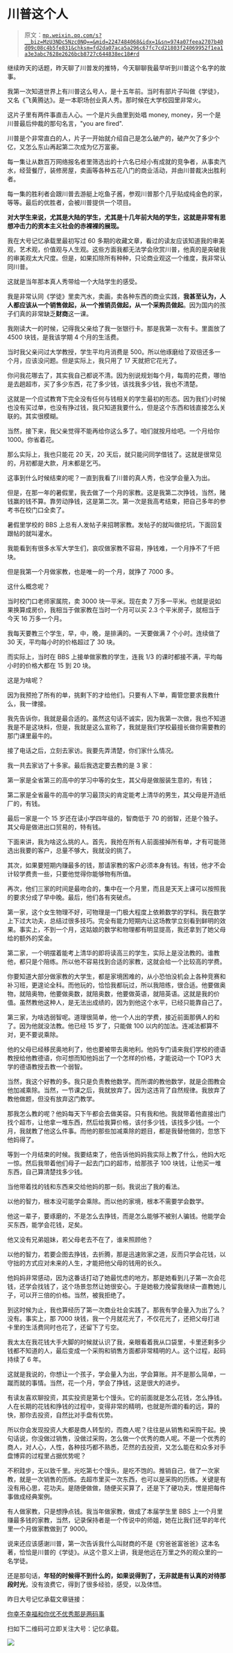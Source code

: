 # 川普这个人

> 原文：[`mp.weixin.qq.com/s?__biz=MzU3NDc5Nzc0NQ==&mid=2247484068&idx=1&sn=974a07feea2707b40d09c08c4b5fe831&chksm=fd2da07aca5a296c67fc7cd21803f24069952f1ea1a3e3abc7628e2626bcb8727c644838ec18#rd`](http://mp.weixin.qq.com/s?__biz=MzU3NDc5Nzc0NQ==&mid=2247484068&idx=1&sn=974a07feea2707b40d09c08c4b5fe831&chksm=fd2da07aca5a296c67fc7cd21803f24069952f1ea1a3e3abc7628e2626bcb8727c644838ec18#rd)

继续昨天的话题，昨天聊了川普发的推特，今天聊聊我最早听到川普这个名字的故事。

我第一次知道世界上有川普这么号人，是十五年前。当时有部片子叫做《学徒》，又名《飞黄腾达》。是一本职场创业真人秀。那时候在大学校园里非常火。

这片子里有两件事直击人心。一个是片头曲里到处唱 money, money，另一个是川普最后仲裁的那句名言，"you are fired".

川普是个非常直白的人，片子一开始就介绍自己是怎么破产的，破产欠了多少个亿，又怎么东山再起第二次成为亿万富豪。

每一集让从数百万网络报名者里筛选出的十六名已经小有成就的竞争者，从事卖汽水，经营餐厅，装修房屋，卖画等各种五花八门的商业活动，并由川普裁决出胜利者。

每一集的胜利者会跟川普去游艇上吃鱼子酱，参观川普那个几乎贴成纯金色的家，等等。最后的优胜者，会被川普提供一个项目。

**对大学生来说，尤其是大陆的学生，尤其是十几年前大陆的学生，这就是非常有思想冲击力的资本主义社会的赤裸裸的展现。**

我在大号记忆承载里最初写过 60 多期的收藏文章，看过的读友应该知道我的审美观，艺术观，价值观与人生观。这些方面我都无法学会欣赏川普，他真的是突破我的审美观太大尺度。但是，如果扣除所有种种，只论商业观这一个维度，我非常认同川普。

这就是当年那本真人秀带给一个大陆学生的感受。

我是非常认同《学徒》里卖汽水，卖画，卖各种东西的商业实践，**我甚至认为，人人都应该从一个销售做起，从一个推销员做起，从一个采购员做起**。因为国内的孩子们真的非常缺乏**财商**这一课。

我刚读大一的时候，记得我父亲给了我一张银行卡。那是我第一次有卡。里面放了 4500 块钱，是我该学期 4 个月的生活费。

当时我父亲问过大学教授，学生平均月消费是 500。所以他琢磨给了双倍还多一个月，应该没问题。但是实际上，我只用了 17 天就把它花光了。

你问我花哪去了，其实我自己都说不清。因为别说规划每个月，每周的花费，哪怕是去趟超市，买了多少东西，花了多少钱，该找我多少钱，我也不清楚。

这就是一个应试教育下完全没有任何与钱相关的学生最初的形态。因为我们小时候也没有买过单，也没有挣过钱，我只知道我要什么，但是这个东西和钱直接怎么关联的。其实很模糊。

当然，接下来，我父亲觉得不能再给你这么多了。咱们就按月给吧。一个月给你 1000。你省着花。

那么实际上，我也只能花 20 天，20 天后，就只能问同学借钱了。这就是很常见的，月初都是大款，月末都是乞丐。

这事到什么时候结束的呢？一直到我看了川普的真人秀，也没学会量入为出。

但是，在那一年的暑假里，我去做了一个月的家教。这是我第二次挣钱，当然，赌钱赢的钱不算。靠劳动挣钱，这是第二次。第一次是我高考结束，把自己多年的参考书在校门口全卖了。

暑假里学校的 BBS 上总有人发帖子来招聘家教。发帖子的就叫做挖坑，下面回复跟帖的就叫灌水。

我能看到有很多水军大学生们，哀叹做家教不容易，挣钱难，一个月挣不了千把块。

但是我第一个月做家教，也是唯一的一个月，就挣了 7000 多。

这什么概念呢？

当时校门口老师家属院，卖 3000 块一平米。现在卖 7 万多一平米。也就是说如果换算成房价，我相当于做家教在当时一个月可以买 2.3 个平米房子，就相当于今天 16 万多一个月。

我每天要教三个学生，早，中，晚，是排满的。一天要做满 7 个小时。连续做了 30 天，平均每小时的价格超过了 30 块。

而实际上，当时在 BBS 上接单做家教的学生，连我 1/3 的课时都接不满，平均每小时的价格大都在 15 到 20 块。

这是为啥呢？

因为我预抢了所有的单，挑剩下的才给他们。只要有人下单，甭管您要求我教什么，我一律接。

我先告诉你，我就是最合适的。虽然这句话不诚实，因为我第一次做，我也不知道我是不是这块料，但是，我就是这么宣称了，我就是我们学校最擅长做你需要教的那门课里最牛的。

接了电话之后，立刻去家访。我要先弄清楚，你们家什么情况。

我一共去家访了十多家。最后我选定要去教的是 3 家：

第一家是全省第三的高中的学习中等的女生，其父母是做服装生意的，有钱；

第二家是全省最牛的高中的学习最顶尖的肯定能考上清华的男生，其父母是开造纸厂的，有钱。

最后一家是一个 15 岁还在读小学四年级的，智商低于 70 的弱智，还是个独子。其父母是做进出口贸易的，特有钱。

下面来讲，我为啥这么挑的人。首先，我抢在所有人前面接掉所有单，才有可能筛选出我要的客户，总量不够大，我就没的挑了。

其次，如果要短期内赚最多的钱，那请家教的客户必须本身有钱。有钱，他才不会计较学费贵一些，只要他觉得你能够物有所值。

再次，他们三家的时间是最吻合的，集中在一个月里，而且是天天上课可以按照我的要求分成了早中晚。最后，他们各有突破点。

第一家，这个女生物理不好，可物理是一门极大程度上依赖数学的学科。我在数学上下过大功夫，总结过很多技巧。完全有能力短期内让这场教学立刻看到鲜明的效果。事实上，不到一个月，这姑娘的数学和物理都有明显提高，我还拿到了她父母给的额外的奖金。

第二家，一个明摆着能考上清华的即将读高三的学生，实际上是没法教的。谁教他，都只是个陪练。所以他不容易找到合适的家教，这就会给一个比较高的学费。

你要知道大部分做家教的大学生，都是家境困难的，从小恐怕没机会上各种竞赛和补习班，更遑论全科。而他玩的，恰恰我都玩过，所以我陪练，很合适。他要做奥物，就陪奥物，他要做奥数，就陪奥数，他要做英语，就陪英语。这就是我的价值。虽然教他这种人，是无法出成绩的，因为到他这个水平，已经只能靠自己了。

第三家，为啥选弱智呢。道理很简单，他一个人出的学费，接近前面那俩人的和了。因为他就没法教。他已经 15 岁了，只能做 100 以内的加法。连减法都算不对，更不要说乘除。

他的父母已经移民奥地利了，他也要被带去奥地利。他妈专门请来我们学校的德语教授给他教德语，你可想而知他妈出了一个怎样的价格，才能说动一个 TOP3 大学的德语教授去教一个弱智。

当然，我这个好教的多。我只是负责教他数学。而所谓的教他数学，就是企图教会他加减乘除。当然，一节课之后，我就放弃了。因为这违背了自然规律。我放弃了教他做题，但没有放弃这门教学。

那我怎么教的呢？他妈每天下午都会去做美容。只有我和他。我就带着他直接出门找个超市，让他拿一堆东西，然后给我算价格，该付多少钱，该找多少钱。一个月，我就教了他这么件事。而他的那些加减乘除的题目，都是我替他做的，忽悠下他妈得了。

等到一个月结束的时候。我要结束了，他告诉他妈妈我实际上教了什么，他妈大吃一惊。然后我带着他们母子一起去门口的超市，给那孩子 100 块钱，让他买一堆东西，自己算清楚找多少钱。

当他带着找的钱和东西来交给他妈的那一刻。我说出了我的看法。

以他的智力，根本没可能学会乘除。而以他的家境，根本不需要学会数学。

他这一辈子，要琢磨的，不是怎么去挣钱，而是怎么能够不被别人骗钱。他能学会买东西，能学会花钱，足矣。

他又没有兄弟姐妹，若父母老去不在了，谁来照顾他？

以他的智力，若要企图去挣钱，去折腾，那是迅速败家之道，反而只学会花钱，以守拙的方式应对未来的人生，才能把他父母的钱用的长久。

他妈妈非常感动，因为这番话打动了她最忧虑的地方。那是她看到儿子第一次会花钱，还学会找钱了，这个场景忽然让她很安心。于是她极力挽留我继续一直教她儿子，可以开三倍的价格。当然，被我拒绝了。

到这时候为止，我也算经历了第一次商业社会实践了。那我有学会量入为出了么？没有。事实上，那 7000 块钱，我一个月就花光了，不仅花光了，还把父母打进卡里的生活费同时也花了，还留下了亏空。

我太太在我花钱大手大脚的时候就认识了我，亲眼看着我从口袋里，卡里还剩多少钱都不知道的人，最后变成一个采购和销售方面都非常精明的人。这个过程，起码持续了 6 年。

这就是我说的，你想让一个孩子，学会量入为出，学会算账。并不是那么简单，一蹴而就的事情。当然，花一个月，学会了挣钱，这是很大的进步。

有读友喜欢聊投资，其实投资是第七个馒头。它的前面就是怎么花钱，怎么挣钱。人在长期的花钱和挣钱的过程中，变得非常的精明，也就是所谓的看的远，算的快，那你去投资，自然比对手盘有优势。

所以你会发现投资人大都是商人转型的，而商人呢？往往是从销售和采购干起。换句话说，你没做过销售，没做过采购，怎么做一个优秀的商人呢。不是一个优秀的商人，对人心，人性，各种技巧都不熟悉，茫然的去投资，又怎么能在和众多对手盘博弈的过程里占据优势呢？

不积跬步，无以致千里。光吃第七个馒头，是吃不饱的。推销自己，做了一次家教，就是一次销售的历练。去超市里买一次东西，也可以是采购的历练。关键是有没有用心思，花功夫。是随便做做，随便买买算了，还是下了硬功夫，愣是把每件事做成经典案例。

有人做家教，只是想挣点钱。我当年做家教，做成了本届学生里 BBS 上一个月里赚最多钱的家教，当然，记录保持者是一个传说中的师姐，她在比我们还早的年代里一个月做家教做到了 9000。

说来还应该感谢川普，第一次告诉我什么叫财商的不是《穷爸爸富爸爸》这本名著，恰恰是川普的《学徒》。从这个意义上讲，我是他远在万里之外的观众里的一名学徒。

还是那句话，**年轻的时候得不到什么的，如果说得到了，无非就是有认真的对待那段时光**，没有浪费它，得到了很多经验，感受，以及体悟。

昨日大号记忆承载文章链接：

[你幸不幸福和你优不优秀那是两码事](https://mp.weixin.qq.com/s?__biz=MzU0MjYwNDU2Mw==&mid=2247485831&idx=1&sn=ce6a447316f2b5bf3434951ccbe1a925&chksm=fb1965fbcc6eeced81c8f54984e92e454fb96f92ac0b8b8908709fe052a3a8283a10a774b654&token=1045604296&lang=zh_CN&scene=21#wechat_redirect) 

扫如下二维码可立即关注大号：记忆承载。 

![](img/6412e8362dbc295406bf8193721e0190.png)